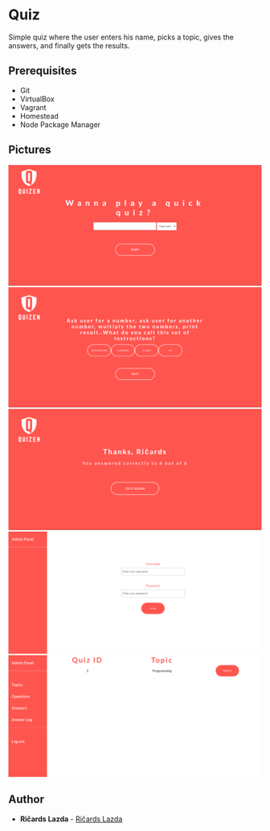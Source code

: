 # Quiz

Simple quiz where the user enters his name, picks a topic, gives the answers, and finally gets the results.

## Prerequisites

* Git
* VirtualBox
* Vagrant
* Homestead
* Node Package Manager

## Pictures

![Docs](docs/1.png)
![Docs](docs/2.png)
![Docs](docs/3.png)
![Docs](docs/4.png)
![Docs](docs/5.png)

## Author

* **Ričards Lazda** - [Ričards Lazda](https://github.com/ricardslazda)
